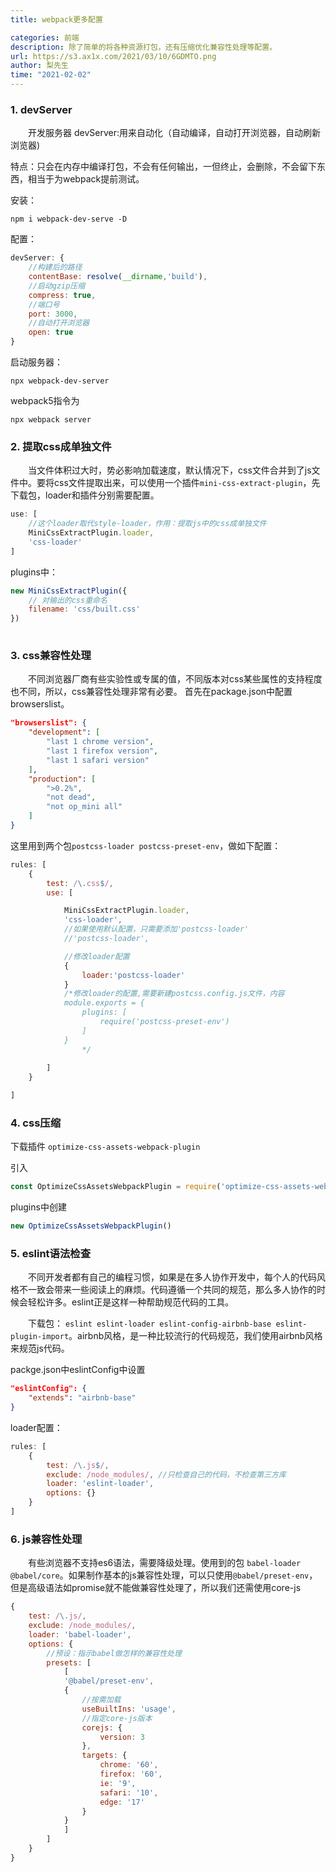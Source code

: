 ```yaml
---
title: webpack更多配置

categories: 前端
description: 除了简单的将各种资源打包，还有压缩优化兼容性处理等配置。
url: https://s3.ax1x.com/2021/03/10/6GDMTO.png
author: 梨先生
time: "2021-02-02"
---
```


### 1. devServer

&emsp;&emsp;开发服务器 devServer:用来自动化（自动编译，自动打开浏览器，自动刷新浏览器)

特点：只会在内存中编译打包，不会有任何输出，一但终止，会删除，不会留下东西，相当于为webpack提前测试。

安装：

```shell
npm i webpack-dev-serve -D
```
配置：
```js
devServer: {
    //构建后的路径
    contentBase: resolve(__dirname,'build'),
    //启动gzip压缩
    compress: true,
    //端口号
    port: 3000,
    //自动打开浏览器
    open: true
}
```

启动服务器：
```shell
npx webpack-dev-server
```
webpack5指令为 

```shell
npx webpack server
```
### 2. 提取css成单独文件

&emsp;&emsp;当文件体积过大时，势必影响加载速度，默认情况下，css文件合并到了js文件中。要将css文件提取出来，可以使用一个插件`mini-css-extract-plugin`，先下载包，loader和插件分别需要配置。

```js
use: [
    //这个loader取代style-loader，作用：提取js中的css成单独文件
    MiniCssExtractPlugin.loader,
    'css-loader'
]
```
plugins中：
```js
new MiniCssExtractPlugin({
    // 对输出的css重命名
    filename: 'css/built.css'
})
    
```

### 3. css兼容性处理

&emsp;&emsp;不同浏览器厂商有些实验性或专属的值，不同版本对css某些属性的支持程度也不同，所以，css兼容性处理非常有必要。
首先在package.json中配置browserslist。

```json
"browserslist": {
    "development": [
        "last 1 chrome version",
        "last 1 firefox version",
        "last 1 safari version"
    ],
    "production": [
        ">0.2%",
        "not dead",
        "not op_mini all"
    ]
}
```
这里用到两个包`postcss-loader postcss-preset-env`，做如下配置：

```js
rules: [
    {
        test: /\.css$/,
        use: [

            MiniCssExtractPlugin.loader,
            'css-loader',
            //如果使用默认配置，只需要添加'postcss-loader'
            //'postcss-loader',

            //修改loader配置
            {
                loader:'postcss-loader'
            }
            /*修改loader的配置,需要新建postcss.config.js文件，内容                   
            module.exports = {
                plugins: [
                    require('postcss-preset-env')
                ]
            }
                */
            
        ]
    }

]
```

### 4. css压缩

 下载插件 `optimize-css-assets-webpack-plugin`

引入
```js
const OptimizeCssAssetsWebpackPlugin = require('optimize-css-assets-webpack-plugin');
```

plugins中创建
```js
new OptimizeCssAssetsWebpackPlugin()
```

### 5. eslint语法检查

&emsp;&emsp;不同开发者都有自己的编程习惯，如果是在多人协作开发中，每个人的代码风格不一致会带来一些阅读上的麻烦。代码遵循一个共同的规范，那么多人协作的时候会轻松许多。eslint正是这样一种帮助规范代码的工具。

&emsp;&emsp;下载包： `eslint eslint-loader eslint-config-airbnb-base eslint-plugin-import`。airbnb风格，是一种比较流行的代码规范，我们使用airbnb风格来规范js代码。

packge.json中eslintConfig中设置

```json
"eslintConfig": {
    "extends": "airbnb-base"
}
```

loader配置：

```js
rules: [
    {
        test: /\.js$/,
        exclude: /node_modules/, //只检查自己的代码，不检查第三方库
        loader: 'eslint-loader',
        options: {}
    }
]
```
### 6. js兼容性处理

&emsp;&emsp;有些浏览器不支持es6语法，需要降级处理。使用到的包 `babel-loader @babel/core`。如果制作基本的js兼容性处理，可以只使用`@babel/preset-env`，但是高级语法如promise就不能做兼容性处理了，所以我们还需使用core-js

```js
{
    test: /\.js/,
    exclude: /node_modules/,
    loader: 'babel-loader',
    options: {
        //预设：指示babel做怎样的兼容性处理
        presets: [
            [
            '@babel/preset-env',
            {
                //按需加载
                useBuiltIns: 'usage',
                //指定core-js版本
                corejs: {
                    version: 3
                },
                targets: {
                    chrome: '60',
                    firefox: '60',
                    ie: '9',
                    safari: '10',
                    edge: '17'
                }
            }
            ]
        ]
    }
}
```
